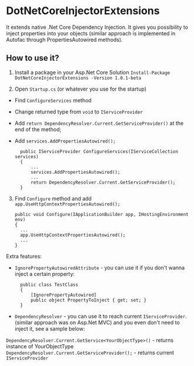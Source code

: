 # DotNetCoreInjectorExtensions

It extends native .Net Core Dependency Injection. It gives you possibility to inject properties into your objects (similar approach is implemented in Autofac through PropertiesAutowired methods).

## How to use it?

1. Install a package in your Asp.Net Core Solution
`Install-Package DotNetCoreInjectorExtensions -Version 1.0.1-beta`

2. Open `Startup.cs` (or whatever you use for the startup)
* Find `ConfigureServices` method
* Change returned type from `void` to `IServiceProvider`
* Add `return DependencyResolver.Current.GetServiceProvider()` at the end of the method;
* Add `services.AddPropertiesAutowired();`

		public IServiceProvider ConfigureServices(IServiceCollection services)
		{
			...
			services.AddPropertiesAutowired();
			...
			return DependencyResolver.Current.GetServiceProvider();
		}

3.  Find `Configure` method and add `app.UseHttpContextPropertiesAutowired();`

		public void Configure(IApplicationBuilder app, IHostingEnvironment env)
		{
		  ...
		  app.UseHttpContextPropertiesAutowired();
		  ...
		}

Extra features:

* `IgnorePropertyAutowiredAttribute` - you can use it if you don't wanna inject a certain property:

		public class TestClass
		{
			[IgnorePropertyAutowired]
			public object PropertyToInject { get; set; }
		}

* `DependencyResolver` - you can use it to reach current `IServiceProvider`. (similar approach was on Asp.Net MVC) and you even don't need to inject it, see a sample below:

`DependencyResolver.Current.GetService<YourObjectType>()` - returns instance of YourObjectType
`DependencyResolver.Current.GetServiceProvider();` - returns current `IServiceProvider`

